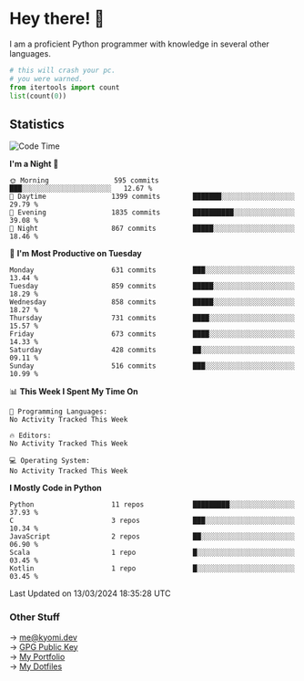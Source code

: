 # Hey there! 👋

I am a proficient Python programmer with knowledge in several other languages.

```py
# this will crash your pc.
# you were warned.
from itertools import count
list(count(0))
```

## Statistics
<!--START_SECTION:waka-->
![Code Time](http://img.shields.io/badge/Code%20Time-952%20hrs%2016%20mins-blue)

**I'm a Night 🦉** 

```text
🌞 Morning                595 commits         ███░░░░░░░░░░░░░░░░░░░░░░   12.67 % 
🌆 Daytime                1399 commits        ███████░░░░░░░░░░░░░░░░░░   29.79 % 
🌃 Evening                1835 commits        ██████████░░░░░░░░░░░░░░░   39.08 % 
🌙 Night                  867 commits         █████░░░░░░░░░░░░░░░░░░░░   18.46 % 
```
📅 **I'm Most Productive on Tuesday** 

```text
Monday                   631 commits         ███░░░░░░░░░░░░░░░░░░░░░░   13.44 % 
Tuesday                  859 commits         █████░░░░░░░░░░░░░░░░░░░░   18.29 % 
Wednesday                858 commits         █████░░░░░░░░░░░░░░░░░░░░   18.27 % 
Thursday                 731 commits         ████░░░░░░░░░░░░░░░░░░░░░   15.57 % 
Friday                   673 commits         ████░░░░░░░░░░░░░░░░░░░░░   14.33 % 
Saturday                 428 commits         ██░░░░░░░░░░░░░░░░░░░░░░░   09.11 % 
Sunday                   516 commits         ███░░░░░░░░░░░░░░░░░░░░░░   10.99 % 
```


📊 **This Week I Spent My Time On** 

```text
💬 Programming Languages: 
No Activity Tracked This Week

🔥 Editors: 
No Activity Tracked This Week

💻 Operating System: 
No Activity Tracked This Week
```

**I Mostly Code in Python** 

```text
Python                   11 repos            █████████░░░░░░░░░░░░░░░░   37.93 % 
C                        3 repos             ███░░░░░░░░░░░░░░░░░░░░░░   10.34 % 
JavaScript               2 repos             ██░░░░░░░░░░░░░░░░░░░░░░░   06.90 % 
Scala                    1 repo              █░░░░░░░░░░░░░░░░░░░░░░░░   03.45 % 
Kotlin                   1 repo              █░░░░░░░░░░░░░░░░░░░░░░░░   03.45 % 
```




 Last Updated on 13/03/2024 18:35:28 UTC
<!--END_SECTION:waka-->

### Other Stuff

→ [me@kyomi.dev](mailto:me@kyomi.dev)\
→ [GPG Public Key](https://github.com/bitterteriyaki.gpg)\
→ [My Portfolio](https://kyomi.dev)\
→ [My Dotfiles](https://github.com/bitterteriyaki/dotfiles)
